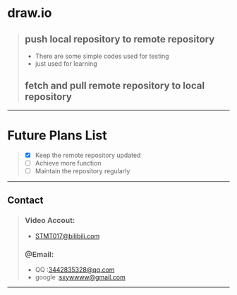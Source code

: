 # draw.io 
>## push local repository to remote repository
>- There are some simple codes used for testing
>- just used for learning
>## fetch and pull remote repository to local repository
 
 ---
# Future Plans List
>- [x] Keep the remote repository updated
>- [ ] Achieve more function
>- [ ] Maintain the repository regularly
 
 ---
## Contact
>### Video Accout:
>- [STMT017@bilibili.com](https://space.bilibili.com/1967384804?spm_id_from=333.1007.0.0 "click to jump the title page")
>
>### @Email:
>- QQ     :3442835328@qq.com
>- google :sxywwww@gmail.com

---
